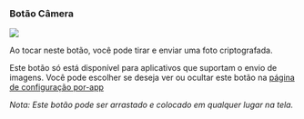 <a name="button_camera"></a>
### Botão Câmera
<div class="buttoncircle"><img src="ic_camera_alt_black_24dp.png"></img></div>

Ao tocar neste botão, você pode tirar e enviar uma foto criptografada.

Este botão só está disponível para aplicativos que suportam o envio de imagens.
Você pode escolher se deseja ver ou ocultar este botão na [página de configuração por-app](/setup/per-app-config/)

*Nota: Este botão pode ser arrastado e colocado em qualquer lugar na tela.*